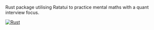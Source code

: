 Rust package utilising Ratatui to practice mental maths with a quant interview focus.

[![Rust](https://github.com/ajb-scout/quantgame/actions/workflows/rust.yml/badge.svg)](https://github.com/ajb-scout/quantgame/actions/workflows/rust.yml)

